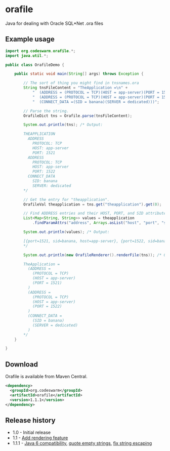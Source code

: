 orafile
=======

Java for dealing with Oracle SQL*Net .ora files

Example usage
-------------

```java
import org.codeswarm.orafile.*;
import java.util.*;

public class OrafileDemo {

    public static void main(String[] args) throws Exception {

        // The sort of thing you might find in tnsnames.ora
        String tnsFileContent = "TheApplication =\n" +
            "  (ADDRESS = (PROTOCOL = TCP)(HOST = app-server)(PORT = 1521))\n" +
            "  (ADDRESS = (PROTOCOL = TCP)(HOST = app-server)(PORT = 1522))\n" +
            "  (CONNECT_DATA =(SID = banana)(SERVER = dedicated)))";

        // Parse the string.
        OrafileDict tns = Orafile.parse(tnsFileContent);

        System.out.println(tns); /* Output:

        THEAPPLICATION
          ADDRESS
            PROTOCOL: TCP
            HOST: app-server
            PORT: 1521
          ADDRESS
            PROTOCOL: TCP
            HOST: app-server
            PORT: 1522
          CONNECT_DATA
            SID: banana
            SERVER: dedicated
        */

        // Get the entry for "theapplication".
        OrafileVal theapplication = tns.get("theapplication").get(0);

        // Find ADDRESS entries and their HOST, PORT, and SID attributes.
        List<Map<String, String>> values = theapplication
            .findParamAttrs("address", Arrays.asList("host", "port", "sid"));

        System.out.println(values); /* Output:

        [{port=1521, sid=banana, host=app-server}, {port=1522, sid=banana, host=app-server}]
        */

        System.out.println(new OrafileRenderer().renderFile(tns)); /* Output:

        TheApplication =
          (ADDRESS =
            (PROTOCOL = TCP)
            (HOST = app-server)
            (PORT = 1521)
          )
          (ADDRESS =
            (PROTOCOL = TCP)
            (HOST = app-server)
            (PORT = 1522)
          )
          (CONNECT_DATA =
            (SID = banana)
            (SERVER = dedicated)
          )
        */
    }

}
```

Download
--------

Orafile is available from Maven Central.

```xml
<dependency>
  <groupId>org.codeswarm</groupId>
  <artifactId>orafile</artifactId>
  <version>1.1.1</version>
</dependency>
```

Release history
---------------

* 1.0 - Initial release
* 1.1 - [Add rendering feature](https://github.com/codeswarm/orafile/issues/1)
* 1.1.1 - [Java 6 compatibility](https://github.com/codeswarm/orafile/issues/2),
          [quote empty strings](https://github.com/codeswarm/orafile/issues/4),
          [fix string escaping](https://github.com/codeswarm/orafile/issues/9)
